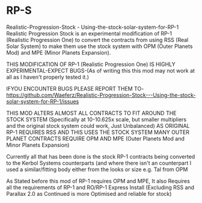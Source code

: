 # RP-S
Realistic-Progression-Stock - Using-the-stock-solar-system-for-RP-1
Realistic Progression Stock is an experimental modification of RP-1 (Realistic Progression One) to convert the contracts from using RSS (Real Solar System) to make them use the stock system with OPM (Outer Planets Mod) and MPE (Minor Planets Expansion).

THIS MODIFICATION OF RP-1 (Realistic Progression One) IS HIGHLY EXPERIMENTAL-EXPECT BUGS-(As of writing this this mod may not work at all as I haven't properly tested it.)

IFYOU ENCOUNTER BUGS PLEASE REPORT THEM TO-https://github.com/Waeferz/Realistic-Progression-Stock---Using-the-stock-solar-system-for-RP-1/issues

THIS MOD ALTERS ALMOST ALL CONTRACTS TO FIT AROUND THE STOCK SYSTEM (Specifically at 10-10.625x scale, but smaller multipliers and the original stock system could work, Just Unbalanced)
AS ORIGINAL RP-1 REQUIRES RSS AND THIS USES THE STOCK SYSTEM MANY OUTER PLANET CONTRACTS REQUIRE OPM AND MPE (Outer Planets Mod and Minor Planets Expansion)

Currently all that has been done is the stock RP-1 contracts being converted to the Kerbol Systems counterparts (and where there isn't an counterpart I used a similar/fitting body either from the looks or size e.g. Tal from OPM

As Stated before this mod of RP-1 requires OPM and MPE, It also Requires all the requirements of RP-1 and RO/RP-1 Express Install (Excluding RSS and Parallax 2.0 as Continued is more Optimised and reliable for stock)
